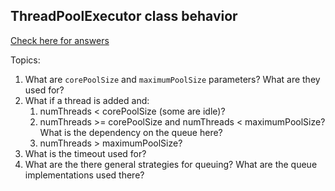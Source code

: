 ## ThreadPoolExecutor class behavior

[Check here for answers](https://docs.oracle.com/javase/7/docs/api/java/util/concurrent/ThreadPoolExecutor.html)

Topics:
1. What are `corePoolSize` and `maximumPoolSize` parameters? What are they used for?
2. What if a thread is added and:
   1. numThreads < corePoolSize (some are idle)?
   2. numThreads >= corePoolSize and numThreads < maximumPoolSize? What is the dependency on the queue here?
   3. numThreads > maximumPoolSize?
3. What is the timeout used for?
4. What are the there general strategies for queuing? What are the queue implementations used there?